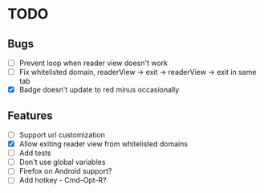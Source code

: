 # TODO

## Bugs
- [ ] Prevent loop when reader view doesn't work
- [ ] Fix whitelisted domain, readerView -> exit -> readerView -> exit in same tab
- [x] Badge doesn't update to red minus occasionally

## Features
- [ ] Support url customization
- [x] Allow exiting reader view from whitelisted domains
- [ ] Add tests
- [ ] Don't use global variables
- [ ] Firefox on Android support?
- [ ] Add hotkey - Cmd-Opt-R?
